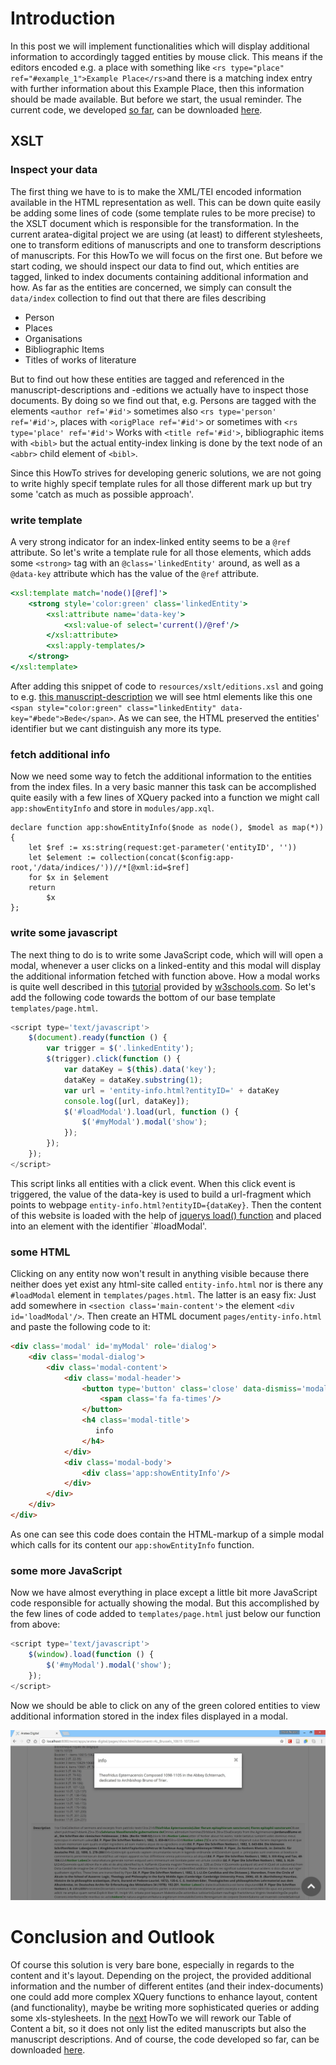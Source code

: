 # Introduction

In this post we will implement functionalities which will display additional information to accordingly tagged entities by mouse click. This means if the editors encoded e.g. a place with something like `<rs type="place" ref="#example_1">Example Place</rs>`and there is a matching index entry with further information about this Example Place, then this information should be made available. But before we start, the usual reminder. The current code, we developed [so far](../part-5-improve-index-based-search/), can be downloaded [here](https://github.com/csae8092/posts/raw/master/pimp-de-web-app/downloads/part-5/aratea-digital-0.1.xar).

## XSLT

### Inspect your data

The first thing we have to is to make the XML/TEI encoded information available in the HTML representation as well. This can be down quite easily be adding some lines of code (some template rules to be more precise) to the XSLT document which is responsible for the transformation. In the current aratea-digital project we are using (at least) to different stylesheets, one to transform editions of manuscripts and one to transform descriptions of manuscripts. For this HowTo we will focus on the first one. But before we start coding, we should inspect our data to find out, which entities are tagged, linked to index documents containing additional information and how. As far as the entities are concerned, we simply can consult the `data/index` collection to find out that there are files describing

* Person
* Places
* Organisations
* Bibliographic Items
* Titles of works of literature

But to find out how these entities are tagged and referenced in the manuscript-descriptions and -editions we actually have to inspect those documents. By doing so we find out that, e.g. Persons are tagged with the elements `<author ref='#id'>` sometimes also `<rs type='person' ref='#id'>`, places with `<origPlace ref='#id'>` or sometimes with `<rs type='place' ref='#id'>` Works with `<title ref='#id'>`, bibliographic items with `<bibl>` but the actual entity-index linking is done by the text node of an `<abbr>` child element of `<bibl>`. 

Since this HowTo strives for developing generic solutions, we are not going to write highly specif template rules for all those different mark up but try some 'catch as much as possible approach'.

### write template

A very strong indicator for an index-linked entity seems to be a `@ref` attribute. So let's write a template rule for all those elements, which adds some `<strong>` tag with an `@class='linkedEntity'` around, as well as a `@data-key` attribute which has the value of the `@ref` attribute. 

```xslt
<xsl:template match='node()[@ref]'>
    <strong style='color:green' class='linkedEntity'>
        <xsl:attribute name='data-key'>
            <xsl:value-of select='current()/@ref'/>
        </xsl:attribute>
        <xsl:apply-templates/>
    </strong>
</xsl:template>
```

After adding this snippet of code to `resources/xslt/editions.xsl` and going to e.g. [this manuscript-description](http://localhost:8080/exist/apps/aratea-digital/pages/show.html?document=Austin_HRC_29.xml&directory=descriptions) we will see html elements like this one `<span style="color:green" class="linkedEntity" data-key="#bede">Bede</span>`. As we can see, the HTML preserved the entities' identifier but we cant distinguish any more its type.

### fetch additional info

Now we need some way to fetch the additional information to the entities from the index files. In a very basic manner this task can be accomplished quite easily with a few lines of XQuery packed into a function we might call `app:showEntityInfo` and store in `modules/app.xql`. 

```xquery
declare function app:showEntityInfo($node as node(), $model as map(*)) {
    let $ref := xs:string(request:get-parameter('entityID', ''))
    let $element := collection(concat($config:app-root,'/data/indices/'))//*[@xml:id=$ref]
    for $x in $element
    return
        $x
};
```

### write some javascript

The next thing to do is to write some JavaScript code, which will will open a modal, whenever a user clicks on a linked-entity and this modal will display the additional information fetched with function above. How a modal works is quite well described in this [tutorial](http://www.w3schools.com/bootstrap/bootstrap_modal.asp) provided by [w3schools.com](http://www.w3schools.com/). 
So let's add the following code towards the bottom of our base template `templates/page.html`.

```javascript
<script type='text/javascript'>
    $(document).ready(function () {
        var trigger = $('.linkedEntity');
        $(trigger).click(function () {
            var dataKey = $(this).data('key');
            dataKey = dataKey.substring(1);
            var url = 'entity-info.html?entityID=' + dataKey
            console.log([url, dataKey]);
            $('#loadModal').load(url, function () {
                $('#myModal').modal('show');
            });
        });
    });
</script>
```
This script links all entities with a click event. When this click event is triggered, the value of the data-key is used to build a url-fragment which points to webpage `entity-info.html?entityID={dataKey}`. Then the content of this website is loaded with the help of [jquerys load() function](http://api.jquery.com/load/) and placed into an element with the identifier `#loadModal'. 

### some HTML

Clicking on any entity now won't result in anything visible because there neither does yet exist any html-site called `entity-info.html` nor is there any `#loadModal` element in `templates/pages.html`. The latter is an easy fix: Just add somewhere in `<section class='main-content'>` the element `<div id='loadModal'/>`. Then create an HTML document `pages/entity-info.html` and paste the following code to it:

```html
<div class='modal' id='myModal' role='dialog'>
    <div class='modal-dialog'>
        <div class='modal-content'>
            <div class='modal-header'>
                <button type='button' class='close' data-dismiss='modal'>
                    <span class='fa fa-times'/>
                </button>
                <h4 class='modal-title'>
                   info
                </h4>
            </div>
            <div class='modal-body'>
                <div class='app:showEntityInfo'/>
            </div>
        </div>
    </div>
</div>
```

As one can see this code does contain the HTML-markup of a simple modal which calls for its content our `app:showEntityInfo` function.

### some more JavaScript

Now we have almost everything in place except a little bit more JavaScript code responsible for actually showing the modal. But this accomplished by the few lines of code added to `templates/page.html` just below our function from above:

```javascript
<script type='text/javascript'>
    $(window).load(function () {
        $('#myModal').modal('show');
    });
</script>
```

Now we should be able to click on any of the green colored entities to view additional information stored in the index files displayed in a modal.

![image alt text](https://raw.githubusercontent.com/csae8092/posts/master/pimp-de-web-app/images/part-6/image_0.jpg)

# Conclusion and Outlook

Of course this solution is very bare bone, especially in regards to the content and it's layout. Depending on the project, the provided additional information and the number of different entites (and their index-documents) one could add more complex XQuery functions to enhance layout, content (and functionality), maybe be writing more sophisticated queries or adding some xls-stylesheets.
In the [next](../part-7-toc-from-heterogeneous-sources)  HowTo we will rework our Table of Content a bit, so it does not only list the edited manuscripts but also the manuscript descriptions. 
And of course, the code developed so far, can be downloaded [here](https://github.com/csae8092/posts/raw/master/pimp-de-web-app/downloads/part-6/aratea-digital-0.1.xar).
